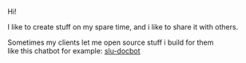 Hi!

I like to create stuff on my spare time, and i like to share it with others.

Sometimes my clients let me open source stuff i build for them  
like this chatbot for example:
[slu-docbot](https://github.com/SLU-IT-arkitektur/slu-docbot) 

